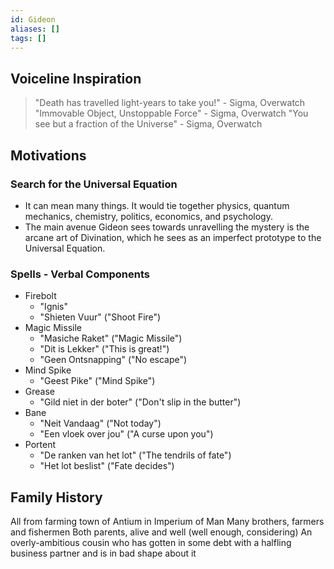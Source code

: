 ```yaml
---
id: Gideon
aliases: []
tags: []
---
```


## Voiceline Inspiration
>"Death has travelled light-years to take you!" - Sigma, Overwatch
>"Immovable Object, Unstoppable Force" - Sigma, Overwatch
>"You see but a fraction of the Universe" - Sigma, Overwatch

## Motivations

### Search for the Universal Equation
* It can mean many things. It would tie together physics, quantum mechanics, chemistry, politics, economics, and psychology.
* The main avenue Gideon sees towards unravelling the mystery is the arcane art of Divination, which he sees as an imperfect prototype to the Universal Equation.

### Spells - Verbal Components
- Firebolt
	- "Ignis"
	- "Shieten Vuur" ("Shoot Fire")
- Magic Missile
	- "Masiche Raket" ("Magic Missile")
	- "Dit is Lekker" ("This is great!")
	- "Geen Ontsnapping" ("No escape")
- Mind Spike
	- "Geest Pike" ("Mind Spike")
- Grease
	- "Gild niet in der boter" ("Don't slip in the butter")
- Bane
	- "Neit Vandaag" ("Not today")
	- "Een vloek over jou" ("A curse upon you")
- Portent
	- "De ranken van het lot" ("The tendrils of fate")
	- "Het lot beslist" ("Fate decides")

## Family History
All from farming town of Antium in Imperium of Man
Many brothers, farmers and fishermen
Both parents, alive and well (well enough, considering)
An overly-ambitious cousin who has gotten in some debt with a halfling business partner and is in bad shape about it